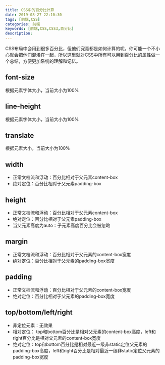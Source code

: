 ```yaml
---
title: CSS中的百分比计算
date: 2019-08-27 22:10:30
tags: [前端,CSS]
categories: 前端
keywords: [前端,CSS,CSS3,百分比]
description: 
---
```


CSS布局中会用到很多百分比，但他们究竟都是如何计算的呢，你可能一个不小心就会把他们混淆在一起，所以这里就对CSS中所有可以用到百分比的属性做一个总结，方便更加系统的理解和记忆。

<!--more-->

font-size
-------------
根据元素字体大小，当前大小为100%

line-height
-------------
根据元素字体大小，当前大小为100%

translate
-------------
根据元素大小，当前大小为100%

width
-------------
+ 正常文档流和浮动：百分比相对于父元素content-box
+ 绝对定位：百分比相对于父元素padding-box

height
-------------
+ 正常文档流和浮动：百分比相对于父元素content-box
+ 绝对定位：百分比相对于父元素padding-box
+ 当父元素高度为auto：子元素高度百分比会被忽略

margin
-------------
+ 正常文档流和浮动：百分比相对于父元素的content-box宽度
+ 绝对定位：百分比相对于父元素的padding-box宽度

padding
-------------
+ 正常文档流和浮动：百分比相对于父元素的content-box宽度
+ 绝对定位：百分比相对于父元素的padding-box宽度

top/bottom/left/right
-------------
+ 非定位元素：无效果
+ 相对定位： top和bottom百分比是相对父元素的content-box高度，left和right百分比是相对父元素的content-box宽度
+ 绝对定位：top和bottom百分比是相对最近一级非static定位父元素的padding-box高度，left和right百分比是相对最近一级非static定位父元素的padding-box宽度